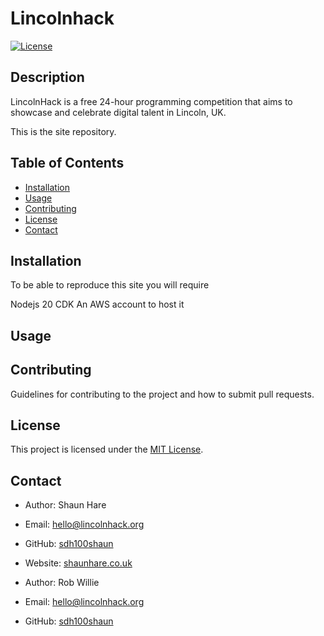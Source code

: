 # Lincolnhack

[![License](https://img.shields.io/badge/license-MIT-blue.svg)](LICENSE)

## Description

LincolnHack is a free 24-hour programming competition that aims to showcase and celebrate digital talent in Lincoln, UK.

This is the site repository.

## Table of Contents

- [Installation](#installation)
- [Usage](#usage)
- [Contributing](#contributing)
- [License](#license)
- [Contact](#contact)

## Installation

To be able to reproduce this site you will require 

Nodejs 20
CDK 
An AWS account to host it 

## Usage



## Contributing

Guidelines for contributing to the project and how to submit pull requests.

## License

This project is licensed under the [MIT License](LICENSE).

## Contact

- Author: Shaun Hare
- Email: hello@lincolnhack.org
- GitHub: [sdh100shaun](https://github.com/sdh100shaun)
- Website: [shaunhare.co.uk](https://shaunhare.co.uk)

- Author: Rob Willie
- Email: hello@lincolnhack.org
- GitHub: [sdh100shaun](https://github.com/bigWillie)
